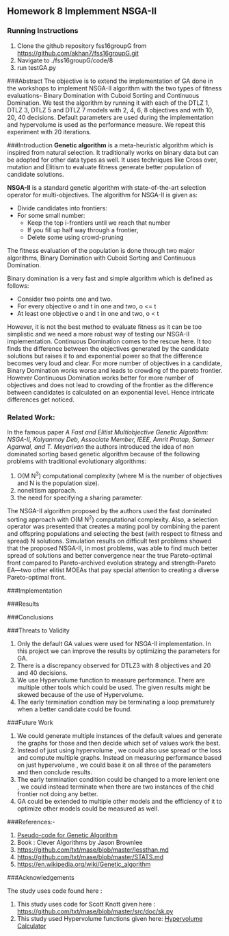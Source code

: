 ## Homework 8 Implemment NSGA-II

### Running Instructions 
  1. Clone the github repository fss16groupG from https://github.com/akhan7/fss16groupG.git
  2. Navigate to ./fss16groupG/code/8
  3. run testGA.py
 
###Abstract
The objective is to extend the implementation of GA done in the workshops to implement NSGA-II algorithm with the two types of fitness evaluations- Binary Domination with Cuboid Sorting and Continuous Domination. We test the algorithm by running it with each of the DTLZ 1, DTLZ 3, DTLZ 5 and DTLZ 7 models with 2, 4, 6, 8 objectives and with 10, 20, 40 decisions. Default parameters are used during the implementation and hypervolume is used as the performance measure. We repeat this experiment with 20 iterations.

###Introduction
**Genetic algorithm** is a meta-heuristic algorithm which is inspired from natural selection. It traditionally works on binary data but can be adopted for other data types as well. It uses techniques like Cross over, mutation and Elitism to evaluate fitness generate better population of candidate solutions.

**NSGA-II** is a standard genetic algorithm with state-of-the-art selection operator for multi-objectives. The algorithm for NSGA-II is given as:
  * Divide candidates into frontiers:
  * For some small number:
    * Keep the top i-frontiers until we reach that number
    * If you fill up half way through a frontier,
    * Delete some using crowd-pruning

The fitness evaluation of the population is done through two major algorithms, Binary Domination with Cuboid Sorting and Continuous Domination. 

Binary domination is a very fast and simple algorithm which is defined as follows:
  * Consider two points one and two.
  * For every objective o and t in one and two, o <= t
  * At least one objective o and t in one and two, o < t

However, it is not the best method to evaluate fitness as it can be too simplistic and we need a more robust way of testing our NSGA-II implementation. Continuous Domination comes to the rescue here. It too finds the difference between the objectives generated by the candidate solutions but raises it to and exponential power so that the difference becomes very loud and clear. For more number of objectives in a candidate, Binary Domination works worse and leads to crowding of the pareto frontier. However Continuous Domination works better for more number of objectives and does not lead to crowding of the frontier as the difference between candidates is calculated on an exponential level. Hence intricate differences get noticed.

### Related Work:
In the famous paper *A Fast and Elitist Multiobjective Genetic Algorithm: NSGA-II, Kalyanmoy Deb, Associate Member, IEEE, Amrit Pratap, Sameer Agarwal, and T. Meyarivan* the authors introduced the idea of non dominated sorting based genetic algorithm because of the following problems with traditional evolutionary algorithms:
  1.  O(M N<sup>3</sup>) computational complexity (where M is the number of objectives and N is the population size).
  2.  nonelitism approach.
  3.  the need for specifying a sharing parameter.

The NSGA-II algorithm proposed by the authors used the fast dominated sorting approach with O(M N<sup>2</sup>) computational complexity. Also, a selection operator was presented that creates a mating pool by combining the parent and offspring populations and selecting the best (with respect to fitness and spread) N solutions. Simulation results on difficult test problems showed that the proposed NSGA-II, in most problems, was able to find much better spread of solutions and better convergence near the true Pareto-optimal front compared to Pareto-archived evolution strategy and strength-Pareto EA—two other elitist MOEAs that pay special attention to creating a diverse Pareto-optimal front.


###Implementation 


###Results



###Conclusions

###Threats to Validity 
  1. Only the default GA values were used for NSGA-II implementation. In this project we can improve the results by optimizing the parameters for GA.
  2. There is a discrepancy observed for DTLZ3 with 8 objectives and 20 and 40 decisions.
  3. We use Hypervolume function to measure performance. There are multiple other tools which could be used. The given results might 
   be skewed because of the use of Hypervolume. 
  4. The early termination condtion may be terminating a loop prematurely when a better candidate could be found.

###Future Work 
1. We could generate multiple instances of the default values and generate the graphs for those and then decide which 
   set of values work the best. 
2. Instead of just using hypervolume , we could also use spread or the loss and compute multiple graphs. Instead on measuring 
   performance based on just hypervolume , we could base it on all three of the parameters and then conclude results.
3. The early termination condition could be changed to a more lenient one , we could instead terminate when there are two instances
   of the chid frontier not doing any better. 
4. GA could be extended to multiple other models and the efficiency of it to optimize other models could be measured as well. 

###References:-

 1. [Pseudo-code for Genetic Algorithm](http://www.cleveralgorithms.com/nature-inspired/evolution/genetic_algorithm.html)
 2. Book : Clever Algorithms by Jason Brownlee
 3. https://github.com/txt/mase/blob/master/lessthan.md
 4. https://github.com/txt/mase/blob/master/STATS.md
 5. https://en.wikipedia.org/wiki/Genetic_algorithm


###Acknowledgements

   The study uses code found here :
 1.  This study uses code for Scott Knott given here : https://github.com/txt/mase/blob/master/src/doc/sk.py
 2.  This study used Hypervolume functions given here: 
     [Hypervolume Calculator](https://github.com/ai-se/storm/tree/master/PerformanceMetrics) 
